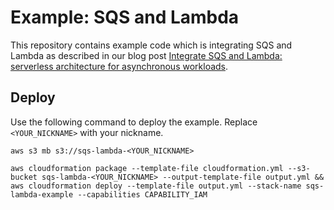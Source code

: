 # Example: SQS and Lambda

This repository contains example code which is integrating SQS and Lambda as described in our blog post [Integrate SQS and Lambda: serverless architecture for asynchronous workloads](https://cloudonaut.io/integrate-sqs-and-lambda-serverless-architecture-for-asynchronous-workloads/).

## Deploy

Use the following command to deploy the example. Replace `<YOUR_NICKNAME>` with your nickname.

```
aws s3 mb s3://sqs-lambda-<YOUR_NICKNAME>

aws cloudformation package --template-file cloudformation.yml --s3-bucket sqs-lambda-<YOUR_NICKNAME> --output-template-file output.yml && aws cloudformation deploy --template-file output.yml --stack-name sqs-lambda-example --capabilities CAPABILITY_IAM
```

